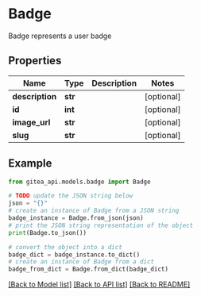 # Badge

Badge represents a user badge

## Properties

Name | Type | Description | Notes
------------ | ------------- | ------------- | -------------
**description** | **str** |  | [optional] 
**id** | **int** |  | [optional] 
**image_url** | **str** |  | [optional] 
**slug** | **str** |  | [optional] 

## Example

```python
from gitea_api.models.badge import Badge

# TODO update the JSON string below
json = "{}"
# create an instance of Badge from a JSON string
badge_instance = Badge.from_json(json)
# print the JSON string representation of the object
print(Badge.to_json())

# convert the object into a dict
badge_dict = badge_instance.to_dict()
# create an instance of Badge from a dict
badge_from_dict = Badge.from_dict(badge_dict)
```
[[Back to Model list]](../README.md#documentation-for-models) [[Back to API list]](../README.md#documentation-for-api-endpoints) [[Back to README]](../README.md)


